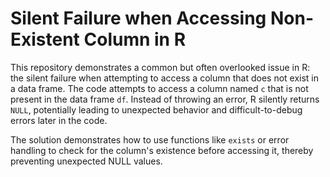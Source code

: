 # Silent Failure when Accessing Non-Existent Column in R

This repository demonstrates a common but often overlooked issue in R: the silent failure when attempting to access a column that does not exist in a data frame.  The code attempts to access a column named `c` that is not present in the data frame `df`. Instead of throwing an error, R silently returns `NULL`, potentially leading to unexpected behavior and difficult-to-debug errors later in the code.

The solution demonstrates how to use functions like `exists` or error handling to check for the column's existence before accessing it, thereby preventing unexpected NULL values.